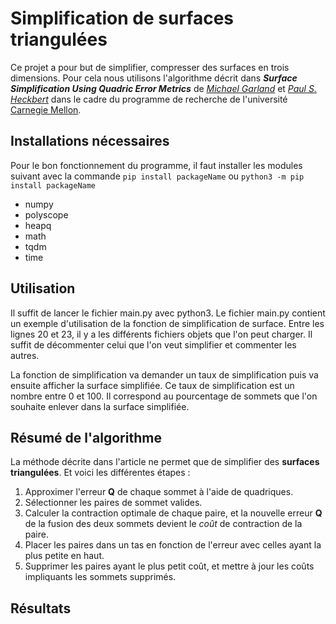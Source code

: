 # Simplification de surfaces triangulées

Ce projet a pour but de simplifier, compresser des surfaces en trois dimensions. Pour cela nous utilisons l'algorithme décrit dans ***Surface Simplification Using Quadric Error Metrics*** de *[Michael Garland](https://www.cs.cmu.edu/afs/cs/user/garland/www/home.html)* et *[Paul S. Heckbert](https://www.cs.cmu.edu/~ph/)* dans le cadre du programme de recherche de l'université [Carnegie Mellon](https://www.cmu.edu/).

## Installations nécessaires

Pour le bon fonctionnement du programme, il faut installer les modules suivant avec la commande `pip install packageName` ou
`python3 -m pip install packageName`

* numpy
* polyscope
* heapq
* math
* tqdm
* time

## Utilisation 

Il suffit de lancer le fichier main.py avec python3.
Le fichier main.py contient un exemple d'utilisation de la fonction de simplification de surface.
Entre les lignes 20 et 23, il y a les différents fichiers objets que l'on peut charger.
Il suffit de décommenter celui que l'on veut simplifier et commenter les autres.

La fonction de simplification va demander un taux de simplification puis va ensuite afficher la surface simplifiée.
Ce taux de simplification est un nombre entre 0 et 100.
Il correspond au pourcentage de sommets que l'on souhaite enlever dans la surface simplifiée.

## Résumé de l'algorithme

La méthode décrite dans l'article ne permet que de simplifier des **surfaces triangulées**.
Et voici les différentes étapes :
1. Approximer l'erreur **Q** de chaque sommet à l'aide de quadriques.
2. Sélectionner les paires de sommet valides.
3. Calculer la contraction optimale de chaque paire, et la nouvelle erreur **Q** de la fusion des deux sommets devient le *coût* de contraction de la paire.
4. Placer les paires dans un tas en fonction de l'erreur avec celles ayant la plus petite en haut.
5. Supprimer les paires ayant le plus petit coût, et mettre à jour les coûts impliquants les sommets supprimés.

## Résultats 


